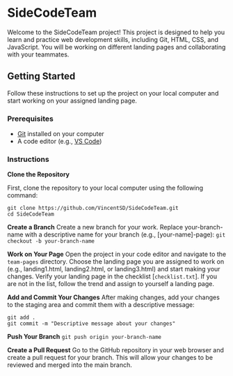 # SideCodeTeam

Welcome to the SideCodeTeam project! 
This project is designed to help you learn and practice web development skills, including Git, HTML, CSS, and JavaScript. 
You will be working on different landing pages and collaborating with your teammates.

## Getting Started

Follow these instructions to set up the project on your local computer and start working on your assigned landing page.

### Prerequisites

- [Git](https://git-scm.com/) installed on your computer
- A code editor (e.g., [VS Code](https://code.visualstudio.com/))

### Instructions

**Clone the Repository**

   First, clone the repository to your local computer using the following command:
```
git clone https://github.com/VincentSD/SideCodeTeam.git
cd SideCodeTeam
```

**Create a Branch**
Create a new branch for your work. Replace your-branch-name with a descriptive name for your branch (e.g., [your-name]-page):
```git checkout -b your-branch-name```


**Work on Your Page**
Open the project in your code editor and navigate to the `team-pages` directory. 
Choose the landing page you are assigned to work on (e.g., landing1.html, landing2.html, or landing3.html) and start making your changes.
Verify your landing page in the checklist [`checklist.txt`]. If you are not in the list, follow the trend and assign to yourself a landing page.

**Add and Commit Your Changes**
After making changes, add your changes to the staging area and commit them with a descriptive message:
```
git add .
git commit -m "Descriptive message about your changes"
```

**Push Your Branch**
```git push origin your-branch-name```

**Create a Pull Request**
Go to the GitHub repository in your web browser and create a pull request for your branch. This will allow your changes to be reviewed and merged into the main branch.
